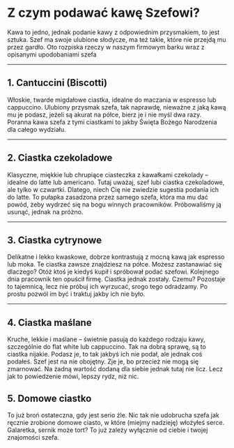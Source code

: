 # Z czym podawać kawę **Szefowi**?

Kawa to jedno, jednak podanie kawy z odpowiednim przysmakiem, to jest sztuka. Szef ma swoje ulubione słodycze, ma też takie, które nie przejdą mu przez gardło. Oto rozpiska rzeczy w naszym firmowym barku wraz z opisanymi upodobaniami szefa

---

## 1. Cantuccini (Biscotti)
Włoskie, twarde migdałowe ciastka, idealne do maczania w espresso lub cappuccino. Ulubiony przysmak szefa, tak naprawdę, nieważne z jaką kawą mu je podasz, jeżeli są akurat na półce, bierz je i nie myśl dwa razy. Poranna kawa szefa z tymi ciastkami to jakby Święta Bożego Narodzenia dla całego wydziału.

---

## 2. Ciastka czekoladowe 
Klasyczne, miękkie lub chrupiące ciasteczka z kawałkami czekolady – idealne do latte lub americano. Tutaj uważaj, szef lubi ciastka czekoladowe, ale tylko w czwartki. Dlatego, niech Cię nie zwiedzie sugestia podania ich do latte. To pułapka zasadzona przez samego szefa, która ma mu dać powód, żeby wydrzeć się na bogu winnych pracowników. Próbowaliśmy ją usunąć, jednak na próżno.

---

## 3. Ciastka cytrynowe
Delikatne i lekko kwaskowe, dobrze kontrastują z mocną kawą jak espresso lub moka. Te ciastka zawsze znajdziesz na półce. Możesz zastanawiać się dlaczego? Otóż ktoś je kiedyś kupił i spróbował podać szefowi. Kolejnego dnia pracownik ten opuścił firmę. Ciastka jednak zostały. Czemu? Pozostaje to tajemnicą, lecz nie próbuj ich wyrzucać, srogo tego odradzamy. Po prostu pozwól im być i traktuj jakby ich nie było.

---

## 4. Ciastka maślane
Kruche, lekkie i maślane – świetnie pasują do każdego rodzaju kawy, szczególnie do flat white lub cappuccino. Tak na dobrą sprawę, są to ciastka nijakie. Podasz je, to tak jakbyś ich nie podał, ale jednak coś podałeś. Szef jest na nie obojętny. Zje je, bo przecież nie mogą się zmarnować. Na żadną wartość dodaną dla siebie jednak tutaj nie licz. Lecz jak to powiedzenie mówi, lepszy rydz, niż nic.

## 5. Domowe ciastko
To już broń ostateczna, gdy jest serio źle. Nic tak nie udobrucha szefa jak ręcznie zrobione domowe ciasto, w które (miejmy nadzieję) włożyłeś serce. Galaretka, sernik może tort? To już zależy wyłącznie od ciebie i twojej znajomości szefa.

